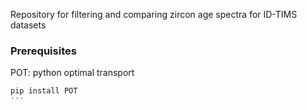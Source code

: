 Repository for filtering and comparing zircon age spectra for ID-TIMS datasets

### Prerequisites

POT: python optimal transport
```sh
pip install POT
'''
